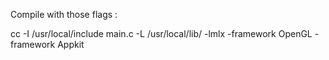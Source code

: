 Compile with those flags :

cc -I /usr/local/include main.c -L /usr/local/lib/ -lmlx -framework OpenGL -framework Appkit
